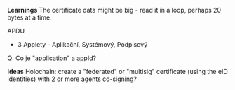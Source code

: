 **Learnings**
The certificate data might be big - read it in a loop, perhaps 20 bytes at a time.

APDU
- 3 Applety - Aplikační, Systémový, Podpisový

Q: Co je "application" a appId?



**Ideas**
Holochain: create a "federated" or "multisig" certificate (using the eID identities) with 2 or more agents co-signing?